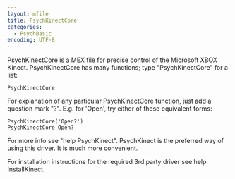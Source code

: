 ```yaml
---
layout: mfile
title: PsychKinectCore
categories:
  - PsychBasic
encoding: UTF-8
---
```


PsychKinectCore is a MEX file for precise control of the Microsoft XBOX
Kinect. PsychKinectCore has many functions; type "PsychKinectCore" for a
list:

    PsychKinectCore

For explanation of any particular PsychKinectCore function, just add a
question mark "?". E.g. for 'Open', try either of these equivalent forms:

    PsychKinectCore('Open?')
    PsychKinectCore Open?

For more info see "help PsychKinect". PsychKinect is the preferred way of
using this driver. It is much more convenient.

For installation instructions for the required 3rd party driver see
help InstallKinect.
